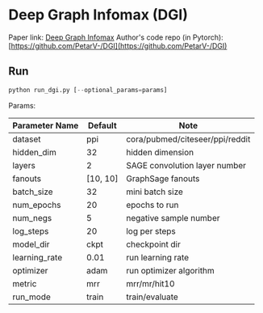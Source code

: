 Deep Graph Infomax (DGI)
============

Paper link: [Deep Graph Infomax](https://arxiv.org/abs/1809.10341)
Author's code repo (in Pytorch): [https://github.com/PetarV-/DGI](https://github.com/PetarV-/DGI)

Run
-------
```python
python run_dgi.py [--optional_params=params]
```

Params:

| Parameter Name | Default | Note |
| ----------------- | -------------- | ------------------------------- |
| dataset           | ppi            | cora/pubmed/citeseer/ppi/reddit |
| hidden_dim        | 32             | hidden dimension                |
| layers            | 2              | SAGE convolution layer number   |
| fanouts           | [10, 10]       | GraphSage fanouts               |
| batch_size        | 32             | mini  batch size                |
| num_epochs        | 20             | epochs to run                   |
| num_negs          | 5              | negative sample number          |
| log_steps         | 20             | log per steps                   |
| model_dir         | ckpt           | checkpoint dir                  |
| learning_rate     | 0.01           | run learning rate               |
| optimizer         | adam           | run optimizer algorithm         |
| metric            | mrr            | mrr/mr/hit10                    |
| run_mode          | train          | train/evaluate                  |

